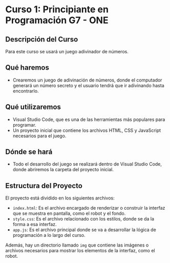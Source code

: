 # Curso 1: Principiante en Programación G7 - ONE

## Descripción del Curso

Para este curso se usará un juego adivinador de números.

## Qué haremos

- Crearemos un juego de adivinación de números, donde el computador generará un número secreto y el usuario tendrá que ir adivinando hasta encontrarlo.

## Qué utilizaremos

- Visual Studio Code, que es una de las herramientas más populares para programar.
- Un proyecto inicial que contiene los archivos HTML, CSS y JavaScript necesarios para el juego.

## Dónde se hará

- Todo el desarrollo del juego se realizará dentro de Visual Studio Code, donde abriremos la carpeta del proyecto inicial.

## Estructura del Proyecto

El proyecto está dividido en los siguientes archivos:

- `index.html`: Es el archivo encargado de renderizar o construir la interfaz que se muestra en pantalla, como el robot y el fondo.
- `style.css`: Es el archivo relacionado con los estilos, donde se da la forma a esa interfaz.
- `app.js`: Es el archivo principal donde se va a desarrollar la lógica de programación a lo largo del curso.

Además, hay un directorio llamado `img` que contiene las imágenes o archivos necesarios para mostrar los elementos de la interfaz, como el robot.